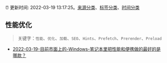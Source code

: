 :alarm_clock: 更新时间: 2022-03-19 13:17:25。[来源分类](../README.md)、[标签分类](../TAGS.md)、[时间分类](../TIMELINE.md)

## 性能优化


> 关键字：`性能`、`优化`、`加载`、`SEO`、`Hints`、`Prefetch`、`Prerender`、`Preload`



- [2022-03-19-目前市面上的-Windows-笔记本里把性能和便携做的最好的是哪款？](https://www.v2ex.com/t/841510) 
